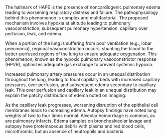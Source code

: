 The hallmark of HAPE is the presence of noncardiogenic pulmonary edema leading to worsening respiratory distress and failure. The pathophysiology behind this phenomenon is complex and multifactorial. The proposed mechanism involves hypoxia at altitude leading to pulmonary vasoconstriction, subsequent pulmonary hypertension, capillary over perfusion, leak, and edema.

When a portion of the lung is suffering from poor ventilation (e.g., lobar pneumonia), regional vasoconstriction occurs, shunting the blood to the better-perfused regions of the lung to ensure adequate oxygenation. This phenomenon, known as the hypoxic pulmonary vasoconstrictor response (HPVR), optimizes adequate gas exchange to prevent systemic hypoxia.

Increased pulmonary artery pressures occur in an unequal distribution throughout the lung, leading to focal capillary beds with increased capillary pressures, over perfusion, and subsequent edema secondary to capillary leak. This over perfusion and capillary leak in an unequal distribution may explain the patchy distribution of edema noted on imaging.

As the capillary leak progresses, worsening disruption of the epithelial cell membranes leads to increasing edema. Autopsy findings have noted lung weights of two to four times normal. Alveolar hemorrhage is common, as are pulmonary infarcts. Edema samples on bronchoalveolar lavage and autopsy have proteinaceous debris with plasma and red blood cells, microthrombi, but an absence of neutrophils and bacteria.